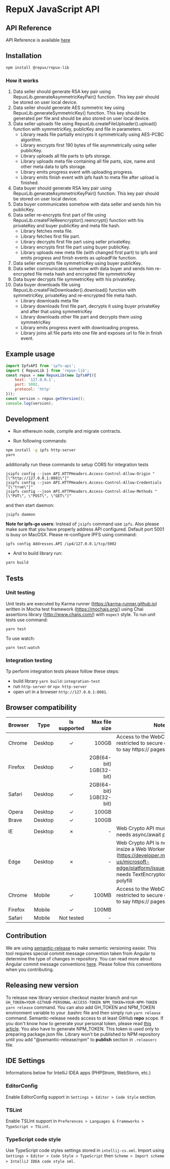 # RepuX JavaScript API

## API Reference
API Reference is available [here](docs/README.md)

## Installation
```bash
npm install @repux/repux-lib
```

### How it works
1. Data seller should generate RSA key pair using RepuxLib.generateAsymmetricKeyPair() function. This key pair should be stored on user local device.
2. Data seller should generate AES symmetric key using RepuxLib.generateSymmetricKey() function. This key should be generated per file and should be also stored on user local device.
3. Data seller uploads file using RepuxLib.createFileUploader().upload() function with symmetricKey, publicKey and file in parameters.
   - Library reads file partially encrypts it symmetrically using AES-PCBC algorithm.
   - Library encrypts first 190 bytes of file asymmetrically using seller publicKey.
   - Library uploads all file parts to ipfs storage.
   - Library uploads meta file containing all file parts, size, name and other meta data to ipfs storage.
   - Library emits progress event with uploading progress.
   - Library emits finish event with ipfs hash to meta file after upload is finished.
4. Data buyer should generate RSA key pair using RepuxLib.generateAsymmetricKeyPair() function. This key pair should be stored on user local device.
5. Data buyer communicates somehow with data seller and sends him his publicKey.
6. Data seller re-encrypts first part of file using RepuxLib.createFileReencryptor().reencrypt() function with his privateKey and buyer publicKey and meta file hash.
    - Library fetches meta file.
    - Library fetches first file part.
    - Library decrypts first file part using seller privateKey.
    - Library encrypts first file part using buyer publicKey.
    - Library uploads new meta file (with changed first part) to ipfs and emits progress and finish events as uploadFile function.
7. Data seller encrypts file symmetricKey using buyer publicKey.
8. Data seller communicates somehow with data buyer and sends him re-encrypted file meta hash and encrypted file symmetricKey
9. Data buyer decrypts file symmetricKey with his privateKey.
10. Data buyer downloads file using RepuxLib.createFileDownloader().download() function with symmetricKey, privateKey and re-encrypted file meta hash.
    - Library downloads meta file
    - Library downloads first file part, decrypts it using buyer privateKey and after that using symmetricKey
    - Library downloads other file part and decrypts them using symmetricKey
    - Library emits progress event with downloading progress.
    - Library joins all file parts into one file and exposes url to file in finish event.

## Example usage
```javascript
import IpfsAPI from 'ipfs-api';
import { RepuxLib } from 'repux-lib';
const repux = new RepuxLib(new IpfsAPI({
    host: '127.0.0.1',
    port: 5002,
    protocol: 'http'
}));
const version = repux.getVersion();
console.log(version);
```

## Development
* Run ethereum node, compile and migrate contracts. 

* Run following commands:
```bash
npm install -g ipfs http-server
yarn
```
    
additionally run these commands to setup CORS for integration tests   
 
    jsipfs config --json API.HTTPHeaders.Access-Control-Allow-Origin "[\"http://127.0.0.1:8081\"]"
    jsipfs config --json API.HTTPHeaders.Access-Control-Allow-Credentials "[\"true\"]"
    jsipfs config --json API.HTTPHeaders.Access-Control-Allow-Methods "[\"PUT\", \"POST\", \"GET\"]"


and then start daemon:

    jsipfs daemon   

**Note for ipfs-go users**: Instead of `jsipfs` command use `ipfs`. Also please make sure that you have properly address API configured. Default port 5001 is busy on MacOSX. Please re-configure IPFS using command:
    
    ipfs config Addresses.API /ip4/127.0.0.1/tcp/5002 

* And to build library run:
```bash
yarn build
```

## Tests

### Unit testing
Unit tests are executed by Karma runner (https://karma-runner.github.io) written in Mocha test framework (https://mochajs.org/) using Chai assertions library (http://www.chaijs.com/) with `expect` style. To run unit tests use command: 

    yarn test
    
To use watch: 

    yarn test:watch    

### Integration testing

Tp perform integration tests please follow these steps:
* build library `yarn build:integration-test` 
* run `http-server` or `npx http-server` 
* open url in a browser `http://127.0.0.1:8081`.

## Browser compatibility

| Browser | Type    | Is supported | Max file size           | Notes |
| ------- | ------- |:------------:| -----------------------:| ----- |
| Chrome  | Desktop | &check;      | 100GB                   | Access to the WebCrypto API is restricted to secure origins (which is to say https:// pages). |
| Firefox | Desktop | &check;      | 2GB(64-bit) 1GB(32-bit) |       |
| Safari  | Desktop | &check;      | 2GB(64-bit) 1GB(32-bit) |       |
| Opera   | Desktop | &check;      | 100GB                   |       |
| Brave   | Desktop | &check;      | 100GB                   |       |
| IE      | Desktop | &cross;      | -                       | Web Crypto API must be prefixed, needs async/await polyfill |
| Edge    | Desktop | &cross;      | -                       | Web Crypto API is not supported insize a Web Worker (https://developer.microsoft.com/en-us/microsoft-edge/platform/issues/7607496/), needs TextEncryptor/TextDecryptor polyfill |
| Chrome  | Mobile  | &check;      | 100MB                   | Access to the WebCrypto API is restricted to secure origins (which is to say https:// pages). |
| Firefox | Mobile  | &check;      | 100MB                   |       |
| Safari  | Mobile  | Not tested   | -                       |       |

## Contribution
We are using [semantic-release](https://github.com/semantic-release/semantic-release) to make semantic versioning easier. 
This tool requires special commit message convention taken from Angular to determine the type of changes in repository. 
You can read more about Angular commit message conventions [here](https://github.com/angular/angular.js/blob/master/DEVELOPERS.md#-git-commit-guidelines).
Please follow this conventions when you contributing.

## Releasing new version
To release new library version checkout master branch and run `GH_TOKEN=YOUR-GITHUB-PERSONAL-ACCESS-TOKEN NPM_TOKEN=YOUR-NPM-TOKEN yarn release` command.
You can also add GH_TOKEN and NPM_TOKEN environment variable to your .bashrc file and then simply run `yarn release` command.
Semantic-release needs access to at least GitHub **repo** scope. If you don't know how to generate your personal token, please read 
[this article](https://help.github.com/articles/creating-a-personal-access-token-for-the-command-line/). You also have to generate NPM_TOKEN. This 
token is used only to preparing package.json file. Library won't be published to NPM repository until you add "@semantic-release/npm" to **publish** section
in `.releaserc` file.

## IDE Settings
Informations below for IntelliJ IDEA apps (PHPStrom, WebStorm, etc.)

### EditorConfig
Enable EditorConfig support in `Settings > Editor > Code Style` section. 

### TSLint
Enable TSLInt support in `Preferences > Languages & Frameworks > TypeScript > TSLint`.

### TypeScript code style
Use TypeScript code styles settings stored in  `intellij-cs.xml`. Import using `Settings > Editor > Code Style > TypeScript` then `Scheme > Import scheme > IntelliJ IDEA code style xml`.
